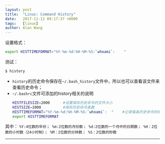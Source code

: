 ```yaml
---
layout: post
title:  "Linux: Command History"
date:   2017-11-12 09:17:37 +0000
tags:   [linux]
author: Alan Wang
---
```


设置格式：

```sh
export HISTTIMEFORMAT="%Y-%m-%d:%H-%M-%S:`whoami`:    "
```

测试：

```sh
$ history
```

- `history`的历史命令保存在`~/.bash_history`文件中，所以也可以查看该文件来查看历史命令；
- `~/.bashrc`文件可添加的history相关的说明
    ```sh
    HISTFILESIZE=2000      #设置保存历史命令的文件大小
    HISTSIZE=2000          #保存历史命令条数
    HISTTIMEFORMAT="%Y-%m-%d:%H-%M-%S:`whoami`:  "    #记录每条历史命令的执行时间和执行者
    export HISTTIMEFORMAT
    ```
其中：
    ```
    %Y:4位数的年份；
    %m:2位数的月份数；
    %d:2位数的一个月中的日期数；
    %H：2位数的小时数（24小时制）；
    %M：2位数的分钟数；
    %S：2位数的秒数
    ```

---